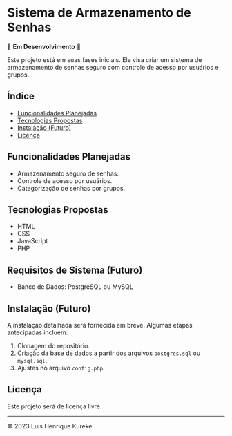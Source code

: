 # Sistema de Armazenamento de Senhas

🚧 **Em Desenvolvimento** 🚧

Este projeto está em suas fases iniciais. Ele visa criar um sistema de armazenamento de senhas seguro com controle de acesso por usuários e grupos.

## Índice
- [Funcionalidades Planejadas](#funcionalidades-planejadas)
- [Tecnologias Propostas](#tecnologias-propostas)
- [Instalação (Futuro)](#instalação-futuro)
- [Licença](#licença)

## Funcionalidades Planejadas
- Armazenamento seguro de senhas.
- Controle de acesso por usuários.
- Categorização de senhas por grupos.

## Tecnologias Propostas
- HTML
- CSS
- JavaScript
- PHP

## Requisitos de Sistema (Futuro)
- Banco de Dados: PostgreSQL ou MySQL

## Instalação (Futuro)

A instalação detalhada será fornecida em breve. Algumas etapas antecipadas incluem:
1. Clonagem do repositório.
2. Criação da base de dados a partir dos arquivos `postgres.sql` ou `mysql.sql`.
3. Ajustes no arquivo `config.php`.

## Licença

Este projeto será de licença livre.

---

© 2023 Luis Henrique Kureke
